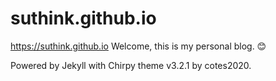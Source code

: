 # suthink.github.io

https://suthink.github.io
Welcome, this is my personal blog. 😊

Powered by Jekyll with Chirpy theme v3.2.1 by cotes2020.
